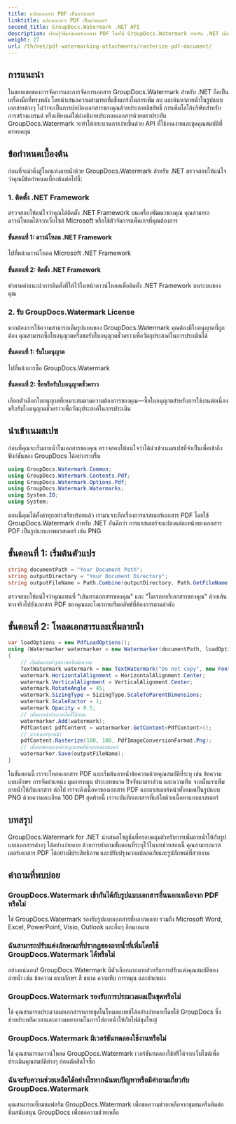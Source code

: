 ```yaml
---
title: แปลงเอกสาร PDF เป็นแรสเตอร์
linktitle: แปลงเอกสาร PDF เป็นแรสเตอร์
second_title: GroupDocs.Watermark .NET API
description: เรียนรู้วิธีแรสเตอร์เอกสาร PDF โดยใช้ GroupDocs.Watermark สำหรับ .NET เพิ่มความปลอดภัยให้กับเอกสารและดึงดูดสายตาได้อย่างง่ายดาย
weight: 27
url: /th/net/pdf-watermarking-attachments/rasterize-pdf-document/
---
```

## การแนะนำ
ในขอบเขตของการจัดการและการจัดการเอกสาร GroupDocs.Watermark สำหรับ .NET ถือเป็นเครื่องมือที่ทรงพลัง โดยนำเสนอความสามารถที่แข็งแกร่งในการเพิ่ม ลบ และค้นหาลายน้ำในรูปแบบเอกสารต่างๆ ไม่ว่าจะเป็นการปกป้องเอกสารของคุณด้วยประกาศลิขสิทธิ์ การเพิ่มโลโก้บริษัทสำหรับการสร้างแบรนด์ หรือเพียงแค่ใส่คำอธิบายประกอบเอกสารด้วยตราประทับ GroupDocs.Watermark จะทำให้กระบวนการง่ายขึ้นด้วย API ที่ใช้งานง่ายและชุดคุณสมบัติที่ครอบคลุม
## ข้อกำหนดเบื้องต้น
ก่อนที่จะดำดิ่งสู่โลกแห่งลายน้ำด้วย GroupDocs.Watermark สำหรับ .NET ตรวจสอบให้แน่ใจว่าคุณมีข้อกำหนดเบื้องต้นต่อไปนี้:
### 1. ติดตั้ง .NET Framework
ตรวจสอบให้แน่ใจว่าคุณได้ติดตั้ง .NET Framework บนเครื่องพัฒนาของคุณ คุณสามารถดาวน์โหลดได้จากเว็บไซต์ Microsoft หรือใช้ตัวจัดการแพ็คเกจที่คุณต้องการ
#### ขั้นตอนที่ 1: ดาวน์โหลด .NET Framework
ไปที่หน้าดาวน์โหลด Microsoft .NET Framework
#### ขั้นตอนที่ 2: ติดตั้ง .NET Framework
ทำตามคำแนะนำการติดตั้งที่ให้ไว้ในหน้าดาวน์โหลดเพื่อติดตั้ง .NET Framework บนระบบของคุณ
### 2. รับ GroupDocs.Watermark License
หากต้องการใช้ความสามารถเต็มรูปแบบของ GroupDocs.Watermark คุณต้องมีใบอนุญาตที่ถูกต้อง คุณสามารถซื้อใบอนุญาตหรือขอรับใบอนุญาตชั่วคราวเพื่อวัตถุประสงค์ในการประเมินได้
#### ขั้นตอนที่ 1: รับใบอนุญาต
ไปที่หน้าการซื้อ GroupDocs.Watermark
#### ขั้นตอนที่ 2: ซื้อหรือรับใบอนุญาตชั่วคราว
เลือกตัวเลือกใบอนุญาตที่เหมาะสมตามความต้องการของคุณ—ซื้อใบอนุญาตสำหรับการใช้งานต่อเนื่องหรือรับใบอนุญาตชั่วคราวเพื่อวัตถุประสงค์ในการประเมิน

## นำเข้าเนมสเปซ
ก่อนที่คุณจะเริ่มลายน้ำในเอกสารของคุณ ตรวจสอบให้แน่ใจว่าได้นำเข้าเนมสเปซที่จำเป็นเพื่อเข้าถึงฟังก์ชันของ GroupDocs ได้อย่างราบรื่น
```csharp
using GroupDocs.Watermark.Common;
using GroupDocs.Watermark.Contents.Pdf;
using GroupDocs.Watermark.Options.Pdf;
using GroupDocs.Watermark.Watermarks;
using System.IO;
using System;
```

ตอนนี้คุณได้ตั้งค่าทุกอย่างเรียบร้อยแล้ว เรามาเจาะลึกเรื่องการแรสเตอร์เอกสาร PDF โดยใช้ GroupDocs.Watermark สำหรับ .NET กันดีกว่า การแรสเตอร์จะแปลงแต่ละหน้าของเอกสาร PDF เป็นรูปแบบภาพแรสเตอร์ เช่น PNG
## ขั้นตอนที่ 1: เริ่มต้นตัวแปร
```csharp
string documentPath = "Your Document Path";
string outputDirectory = "Your Document Directory";
string outputFileName = Path.Combine(outputDirectory, Path.GetFileName(documentPath));
```
ตรวจสอบให้แน่ใจว่าคุณแทนที่ "เส้นทางเอกสารของคุณ" และ "ไดเรกทอรีเอกสารของคุณ" ด้วยเส้นทางจริงไปยังเอกสาร PDF ของคุณและไดเรกทอรีผลลัพธ์ที่ต้องการตามลำดับ
## ขั้นตอนที่ 2: โหลดเอกสารและเพิ่มลายน้ำ
```csharp
var loadOptions = new PdfLoadOptions();
using (Watermarker watermarker = new Watermarker(documentPath, loadOptions))
{
    // เริ่มต้นลายน้ำรูปภาพหรือข้อความ
    TextWatermark watermark = new TextWatermark("Do not copy", new Font("Arial", 8));
    watermark.HorizontalAlignment = HorizontalAlignment.Center;
    watermark.VerticalAlignment = VerticalAlignment.Center;
    watermark.RotateAngle = 45;
    watermark.SizingType = SizingType.ScaleToParentDimensions;
    watermark.ScaleFactor = 1;
    watermark.Opacity = 0.5;
    // เพิ่มลายน้ำประเภทใดก็ได้ก่อน
    watermarker.Add(watermark);
    PdfContent pdfContent = watermarker.GetContent<PdfContent>();
    // แรสเตอร์ทุกหน้า
    pdfContent.Rasterize(100, 100, PdfImageConversionFormat.Png);
    // เนื้อหาของทุกหน้าจะถูกแทนที่ด้วยภาพแรสเตอร์
    watermarker.Save(outputFileName);
}
```
ในขั้นตอนนี้ เราจะโหลดเอกสาร PDF และเริ่มต้นลายน้ำข้อความด้วยคุณสมบัติที่ระบุ เช่น ข้อความ แบบอักษร การจัดตำแหน่ง มุมการหมุน ประเภทขนาด ปัจจัยมาตราส่วน และความทึบ จากนั้นเราเพิ่มลายน้ำให้กับเอกสาร ต่อไป เราจะดึงเนื้อหาของเอกสาร PDF และแรสเตอร์หน้าทั้งหมดเป็นรูปแบบ PNG ด้วยความละเอียด 100 DPI สุดท้ายนี้ เราจะบันทึกเอกสารที่แก้ไขด้วยเนื้อหาแบบแรสเตอร์

## บทสรุป
GroupDocs.Watermark for .NET นำเสนอโซลูชันที่ครอบคลุมสำหรับการเพิ่มลายน้ำให้กับรูปแบบเอกสารต่างๆ ได้อย่างง่ายดาย ด้วยการทำตามขั้นตอนที่ระบุไว้ในบทช่วยสอนนี้ คุณสามารถแรสเตอร์เอกสาร PDF ได้อย่างมีประสิทธิภาพ และปรับปรุงความปลอดภัยและรูปลักษณ์ที่สวยงาม
## คำถามที่พบบ่อย
### GroupDocs.Watermark เข้ากันได้กับรูปแบบเอกสารอื่นนอกเหนือจาก PDF หรือไม่
ใช่ GroupDocs.Watermark รองรับรูปแบบเอกสารที่หลากหลาย รวมถึง Microsoft Word, Excel, PowerPoint, Visio, Outlook และอื่นๆ อีกมากมาย
### ฉันสามารถปรับแต่งลักษณะที่ปรากฏของลายน้ำที่เพิ่มโดยใช้ GroupDocs.Watermark ได้หรือไม่
อย่างแน่นอน! GroupDocs.Watermark มีตัวเลือกมากมายสำหรับการปรับแต่งคุณสมบัติของลายน้ำ เช่น ข้อความ แบบอักษร สี ขนาด ความทึบ การหมุน และตำแหน่ง
### GroupDocs.Watermark รองรับการประมวลผลเป็นชุดหรือไม่
ใช่ คุณสามารถประมวลผลเอกสารหลายชุดในโหมดแบทช์ได้อย่างง่ายดายโดยใช้ GroupDocs ซึ่งช่วยประหยัดเวลาและความพยายามในการใส่ลายน้ำให้กับไฟล์ชุดใหญ่
### GroupDocs.Watermark มีเวอร์ชันทดลองใช้งานหรือไม่
ใช่ คุณสามารถดาวน์โหลด GroupDocs.Watermark เวอร์ชันทดลองใช้ฟรีได้จากเว็บไซต์เพื่อประเมินคุณสมบัติต่างๆ ก่อนตัดสินใจซื้อ
### ฉันจะรับความช่วยเหลือได้อย่างไรหากฉันพบปัญหาหรือมีคำถามเกี่ยวกับ GroupDocs.Watermark
คุณสามารถเยี่ยมชมฟอรัม GroupDocs.Watermark เพื่อขอความช่วยเหลือจากชุมชนหรือติดต่อทีมสนับสนุน GroupDocs เพื่อขอความช่วยเหลือ